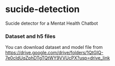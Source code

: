 # sucide-detection
Sucide detector for a Mentat Health Chatbot


### Dataset and h5 files
You can download dataset and model file from https://drive.google.com/drive/folders/1QtGIQ-7e0cIdUqZphDTgTQtWY9VVUcPX?usp=drive_link
